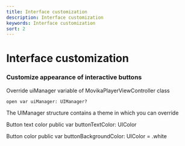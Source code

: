 ```yaml
---
title: Interface customization
description: Interface customization
keywords: Interface customization
sort: 2
---
```


# Interface customization

### Customize appearance of interactive buttons

Override uiManager variable of MovikaPlayerViewController class

```
open var uiManager: UIManager?
```

The UIManager structure contains a theme in which you can override

Button text color
public var buttonTextColor: UIColor

Button color
public var buttonBackgroundColor: UIColor = .white
